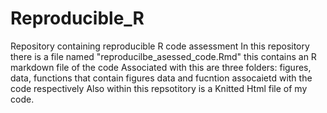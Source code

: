 # Reproducible_R
Repository containing reproducible R code assessment 
In this repository there is a file named "reproducilbe_asessed_code.Rmd" this contains an R markdown file of the code 
Associated with this are three folders: figures, data, functions that contain figures data and fucntion assocaietd with the code respectively 
Also within this repsotitory is a Knitted Html file of my code. 

